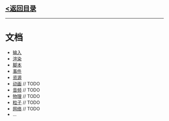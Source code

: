## [<返回目录](../../README.MD)
---
# 文档
- [输入](./输入.MD)
- [渲染](./渲染.MD)
- [脚本](./脚本.MD)
- [事件](./事件.MD)
- [资源](./资源.MD)
- [动画](./动画.MD) // TODO
- [音频](./音频.MD) // TODO
- [物理](./物理.MD) // TODO
- [粒子](./粒子.MD) // TODO
- [网络](./网络.MD) // TODO
- ...